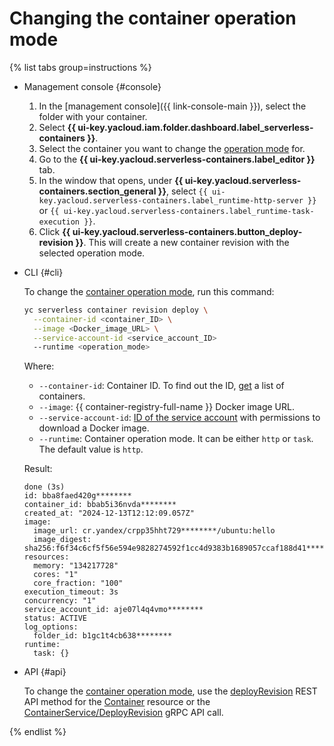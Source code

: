 # Changing the container operation mode

{% list tabs group=instructions %}

- Management console {#console}

  1. In the [management console]({{ link-console-main }}), select the folder with your container.
  1. Select **{{ ui-key.yacloud.iam.folder.dashboard.label_serverless-containers }}**.
  1. Select the container you want to change the [operation mode](../concepts/container.md#runtime) for.
  1. Go to the **{{ ui-key.yacloud.serverless-containers.label_editor }}** tab.
  1. In the window that opens, under **{{ ui-key.yacloud.serverless-containers.section_general }}**, select `{{ ui-key.yacloud.serverless-containers.label_runtime-http-server }}` or `{{ ui-key.yacloud.serverless-containers.label_runtime-task-execution }}`.
  1. Click **{{ ui-key.yacloud.serverless-containers.button_deploy-revision }}**. This will create a new container revision with the selected operation mode.

- CLI {#cli}

  To change the [container operation mode](../concepts/container.md#runtime), run this command:

  ```bash
  yc serverless container revision deploy \
    --container-id <container_ID> \
    --image <Docker_image_URL> \
    --service-account-id <service_account_ID>
    --runtime <operation_mode>
  ```

  Where:
  * `--container-id`: Container ID. To find out the ID, [get](list.md) a list of containers.
  * `--image`: {{ container-registry-full-name }} Docker image URL.
  * `--service-account-id`: [ID of the service account](../../iam/operations/sa/get-id.md) with permissions to download a Docker image.
  * `--runtime`: Container operation mode. It can be either `http` or `task`. The default value is `http`.


  Result:

  ```text
  done (3s)
  id: bba8faed420g********
  container_id: bbab5i36nvda********
  created_at: "2024-12-13T12:12:09.057Z"
  image:
    image_url: cr.yandex/crpp35hht729********/ubuntu:hello
    image_digest: sha256:f6f34c6cf5f56e594e9828274592f1cc4d9383b1689057ccaf188d41********
  resources:
    memory: "134217728"
    cores: "1"
    core_fraction: "100"
  execution_timeout: 3s
  concurrency: "1"
  service_account_id: aje07l4q4vmo********
  status: ACTIVE
  log_options:
    folder_id: b1gc1t4cb638********
  runtime:
    task: {}
  ```

- API {#api}

  To change the [container operation mode](../concepts/container.md#runtime), use the [deployRevision](../containers/api-ref/Container/deployRevision.md) REST API method for the [Container](../containers/api-ref/Container/index.md) resource or the [ContainerService/DeployRevision](../containers/api-ref/grpc/Container/deployRevision.md) gRPC API call.

{% endlist %}
